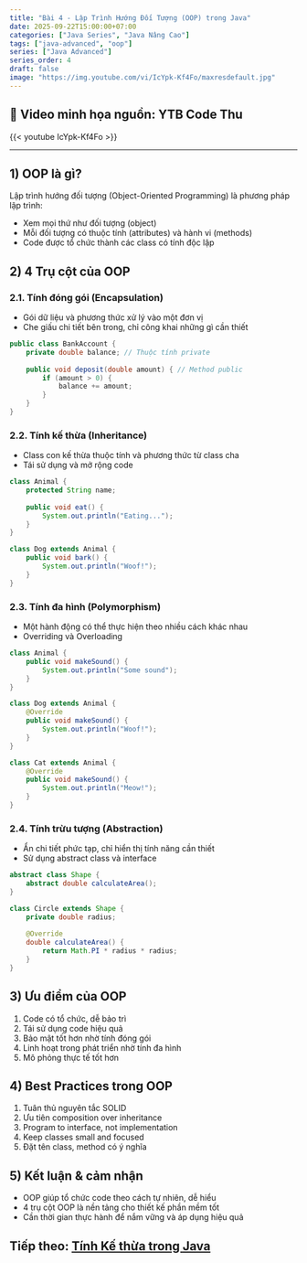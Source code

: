 ```yaml
---
title: "Bài 4 - Lập Trình Hướng Đối Tượng (OOP) trong Java"
date: 2025-09-22T15:00:00+07:00
categories: ["Java Series", "Java Nâng Cao"]
tags: ["java-advanced", "oop"]
series: ["Java Advanced"]
series_order: 4
draft: false
image: "https://img.youtube.com/vi/IcYpk-Kf4Fo/maxresdefault.jpg"
---
```


## 🎥 Video minh họa nguồn: YTB Code Thu
{{< youtube IcYpk-Kf4Fo >}}

---

## 1) OOP là gì?
Lập trình hướng đối tượng (Object-Oriented Programming) là phương pháp lập trình:
- Xem mọi thứ như đối tượng (object)
- Mỗi đối tượng có thuộc tính (attributes) và hành vi (methods)
- Code được tổ chức thành các class có tính độc lập

## 2) 4 Trụ cột của OOP

### 2.1. Tính đóng gói (Encapsulation)
- Gói dữ liệu và phương thức xử lý vào một đơn vị
- Che giấu chi tiết bên trong, chỉ công khai những gì cần thiết

```java
public class BankAccount {
    private double balance; // Thuộc tính private
    
    public void deposit(double amount) { // Method public
        if (amount > 0) {
            balance += amount;
        }
    }
}
```

### 2.2. Tính kế thừa (Inheritance)
- Class con kế thừa thuộc tính và phương thức từ class cha
- Tái sử dụng và mở rộng code

```java
class Animal {
    protected String name;
    
    public void eat() {
        System.out.println("Eating...");
    }
}

class Dog extends Animal {
    public void bark() {
        System.out.println("Woof!");
    }
}
```

### 2.3. Tính đa hình (Polymorphism)
- Một hành động có thể thực hiện theo nhiều cách khác nhau
- Overriding và Overloading

```java
class Animal {
    public void makeSound() {
        System.out.println("Some sound");
    }
}

class Dog extends Animal {
    @Override
    public void makeSound() {
        System.out.println("Woof!");
    }
}

class Cat extends Animal {
    @Override
    public void makeSound() {
        System.out.println("Meow!");
    }
}
```

### 2.4. Tính trừu tượng (Abstraction)
- Ẩn chi tiết phức tạp, chỉ hiển thị tính năng cần thiết
- Sử dụng abstract class và interface

```java
abstract class Shape {
    abstract double calculateArea();
}

class Circle extends Shape {
    private double radius;
    
    @Override
    double calculateArea() {
        return Math.PI * radius * radius;
    }
}
```

## 3) Ưu điểm của OOP
1. Code có tổ chức, dễ bảo trì
2. Tái sử dụng code hiệu quả
3. Bảo mật tốt hơn nhờ tính đóng gói
4. Linh hoạt trong phát triển nhờ tính đa hình
5. Mô phỏng thực tế tốt hơn

## 4) Best Practices trong OOP
1. Tuân thủ nguyên tắc SOLID
2. Ưu tiên composition over inheritance
3. Program to interface, not implementation
4. Keep classes small and focused
5. Đặt tên class, method có ý nghĩa

## 5) Kết luận & cảm nhận
- OOP giúp tổ chức code theo cách tự nhiên, dễ hiểu
- 4 trụ cột OOP là nền tảng cho thiết kế phần mềm tốt
- Cần thời gian thực hành để nắm vững và áp dụng hiệu quả

## Tiếp theo: [Tính Kế thừa trong Java](/p/java_inheritance/)
